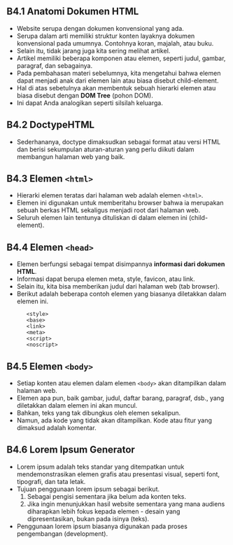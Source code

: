 ## B4.1 Anatomi Dokumen HTML

- Website serupa dengan dokumen konvensional yang ada.
- Serupa dalam arti memiliki struktur konten layaknya dokumen konvensional pada umumnya. Contohnya koran, majalah, atau buku.
- Selain itu, tidak jarang juga kita sering melihat artikel.
- Artikel memiliki beberapa komponen atau elemen, seperti judul, gambar, paragraf, dan sebagainya.
- Pada pembahasan materi sebelumnya, kita mengetahui bahwa elemen dapat menjadi anak dari elemen lain atau biasa disebut child-element.
- Hal di atas sebetulnya akan membentuk sebuah hierarki elemen atau biasa disebut dengan **DOM Tree** (pohon DOM).
- Ini dapat Anda analogikan seperti silsilah keluarga.

## B4.2 DoctypeHTML

- Sederhananya, doctype dimaksudkan sebagai format atau versi HTML dan berisi sekumpulan aturan-aturan yang perlu diikuti dalam membangun halaman web yang baik.

## B4.3 Elemen `<html>`

- Hierarki elemen teratas dari halaman web adalah elemen `<html>`.
- Elemen ini digunakan untuk memberitahu browser bahwa ia merupakan sebuah berkas HTML sekaligus menjadi root dari halaman web.
- Seluruh elemen lain tentunya dituliskan di dalam elemen ini (child-element).

## B4.4 Elemen `<head>`

- Elemen <head> berfungsi sebagai tempat disimpannya **informasi dari dokumen HTML**.
- Informasi dapat berupa elemen meta, style, favicon, atau link.
- Selain itu, kita bisa memberikan judul dari halaman web (tab browser).
- Berikut adalah beberapa contoh elemen yang biasanya diletakkan dalam elemen ini.
  ```<title>
     <style>
     <base>
     <link>
     <meta>
     <script>
     <noscript>
  ```

## B4.5 Elemen `<body>`

- Setiap konten atau elemen dalam elemen `<body>` akan ditampilkan dalam halaman web.
- Elemen apa pun, baik gambar, judul, daftar barang, paragraf, dsb., yang diletakkan dalam elemen ini akan muncul.
- Bahkan, teks yang tak dibungkus oleh elemen sekalipun.
- Namun, ada kode yang tidak akan ditampilkan. Kode atau fitur yang dimaksud adalah komentar.

## B4.6 Lorem Ipsum Generator

- Lorem ipsum adalah teks standar yang ditempatkan untuk mendemonstrasikan elemen grafis atau presentasi visual, seperti font, tipografi, dan tata letak.
- Tujuan penggunaan lorem ipsum sebagai berikut.
  1.  Sebagai pengisi sementara jika belum ada konten teks.
  2.  Jika ingin menunjukkan hasil website sementara yang mana audiens diharapkan lebih fokus kepada elemen - desain yang dipresentasikan, bukan pada isinya (teks).
- Penggunaan lorem ipsum biasanya digunakan pada proses pengembangan (development).

